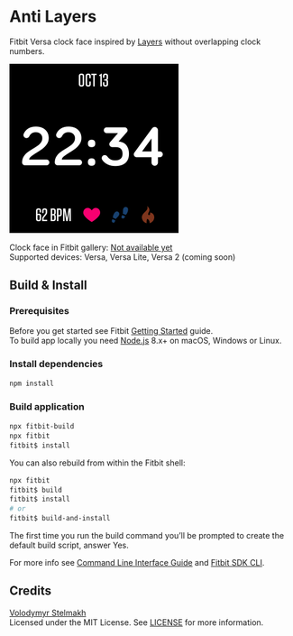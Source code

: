 # Anti Layers
Fitbit Versa clock face inspired by [Layers](https://gallery.fitbit.com/details/0000146f-0000-4000-8000-000000f17b17) without overlapping clock numbers.  

![screenshot](screenshot.png "Anti Layers - clock face screenshot")  
  
Clock face in Fitbit gallery: [Not available yet](https://gallery.fitbit.com)  
Supported devices: Versa, Versa Lite, Versa 2 (coming soon)

## Build & Install
### Prerequisites
Before you get started see Fitbit [Getting Started](https://dev.fitbit.com/getting-started/) guide.  
To build app locally you need [Node.js](https://nodejs.org/en/download/) 8.x+ on macOS, Windows or Linux.  

### Install dependencies
```bash
npm install
```

### Build application
```bash
npx fitbit-build
npx fitbit
fitbit$ install
```
You can also rebuild from within the Fitbit shell:  
```bash
npx fitbit
fitbit$ build
fitbit$ install
# or
fitbit$ build-and-install
```
The first time you run the build command you’ll be prompted to create the default build script, answer Yes.  

For more info see [Command Line Interface Guide](https://dev.fitbit.com/build/guides/command-line-interface/) and [Fitbit SDK CLI](https://www.npmjs.com/package/@fitbit/sdk-cli).  

## Credits
[Volodymyr Stelmakh](https://github.com/vstelmakh)  
Licensed under the MIT License. See [LICENSE](LICENSE) for more information.  
